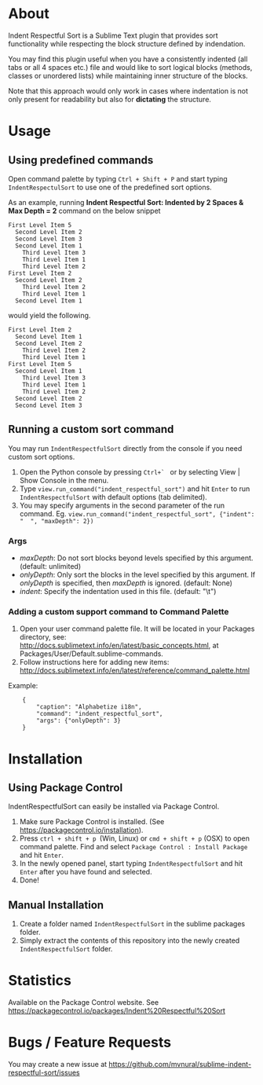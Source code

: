 # About
Indent Respectful Sort is a Sublime Text plugin that provides sort functionality while respecting the block structure defined by indendation.

You may find this plugin useful when you have a consistently indented (all tabs or all 4 spaces etc.) file and would like to sort logical blocks (methods, classes or unordered lists) while maintaining inner structure of the blocks.

Note that this approach would only work in cases where indentation is not only present for readability but also for **dictating** the structure. 

# Usage
## Using predefined commands
Open command palette by typing `Ctrl + Shift + P` and start typing `IndentRespectulSort` to use one of the predefined sort options. 

As an example, running **Indent Respectful Sort: Indented by 2 Spaces & Max Depth = 2** command on the below snippet

    First Level Item 5
      Second Level Item 2
      Second Level Item 3
      Second Level Item 1
        Third Level Item 3
        Third Level Item 1
        Third Level Item 2
    First Level Item 2
      Second Level Item 2
        Third Level Item 2
        Third Level Item 1
      Second Level Item 1
      
would yield the following.

    First Level Item 2
      Second Level Item 1
      Second Level Item 2
        Third Level Item 2
        Third Level Item 1
    First Level Item 5
      Second Level Item 1
        Third Level Item 3
        Third Level Item 1
        Third Level Item 2
      Second Level Item 2
      Second Level Item 3

## Running a custom sort command
You may run `IndentRespectfulSort` directly from the console if you need custom sort options.

1.  Open the Python console by pressing ``Ctrl+` `` or by selecting View | Show Console in the menu.
2.  Type `view.run_command("indent_respectful_sort")` and hit `Enter` to run `IndentRespectfulSort` with default options (tab delimited).
3.  You may specify arguments in the second parameter of the run command. Eg. `view.run_command("indent_respectful_sort", {"indent": "  ", "maxDepth": 2})`

### Args
- *maxDepth*: Do not sort blocks beyond levels specified by this argument. (default: unlimited)
- *onlyDepth*: Only sort the blocks in the level specified by this argument. If *onlyDepth* is specified, then *maxDepth* is ignored. (default: None)
- *indent*: Specify the indentation used in this file. (default: "\t")

### Adding a custom support command to Command Palette

1. Open your user command palette file. It will be located in your Packages directory, see: http://docs.sublimetext.info/en/latest/basic_concepts.html, at Packages/User/Default.sublime-commands.
2. Follow instructions here for adding new items: http://docs.sublimetext.info/en/latest/reference/command_palette.html

Example:

    	{
    		"caption": "Alphabetize i18n",
    		"command": "indent_respectful_sort",
    		"args": {"onlyDepth": 3}
    	}

# Installation
## Using Package Control
IndentRespectfulSort can easily be installed via Package Control. 

1. Make sure Package Control is installed. (See https://packagecontrol.io/installation).
2. Press `ctrl + shift + p `(Win, Linux) or `cmd + shift + p` (OSX) to open command palette. Find and select `Package Control : Install Package` and hit `Enter`.
3. In the newly opened panel, start typing `IndentRespectfulSort` and hit `Enter` after you have found and selected.
4. Done!

## Manual Installation
1. Create a folder named `IndentRespectfulSort` in the sublime packages folder.
2. Simply extract the contents of this repository into the newly created `IndentRespectfulSort` folder.

# Statistics
Available on the Package Control website. See https://packagecontrol.io/packages/Indent%20Respectful%20Sort

# Bugs / Feature Requests
You may create a new issue at https://github.com/mvnural/sublime-indent-respectful-sort/issues 

